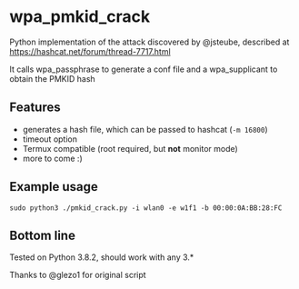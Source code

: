 # wpa_pmkid_crack
Python implementation of the attack discovered by @jsteube, described at https://hashcat.net/forum/thread-7717.html

It calls wpa_passphrase to generate a conf file and a wpa_supplicant to obtain the PMKID hash

## Features
- generates a hash file, which can be passed to hashcat (`-m 16800`)
- timeout option
- Termux compatible (root required, but __not__ monitor mode)
- more to come :)

## Example usage

```
sudo python3 ./pmkid_crack.py -i wlan0 -e w1f1 -b 00:00:0A:BB:28:FC
```

## Bottom line

Tested on Python 3.8.2, should work with any 3.*

Thanks to @glezo1 for original script
